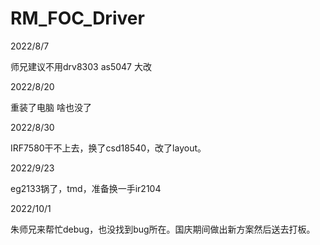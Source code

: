 # RM_FOC_Driver

2022/8/7

师兄建议不用drv8303 as5047 大改



2022/8/20

重装了电脑 啥也没了



2022/8/30

IRF7580干不上去，换了csd18540，改了layout。



2022/9/23

eg2133锅了，tmd，准备换一手ir2104



2022/10/1

朱师兄来帮忙debug，也没找到bug所在。国庆期间做出新方案然后送去打板。
